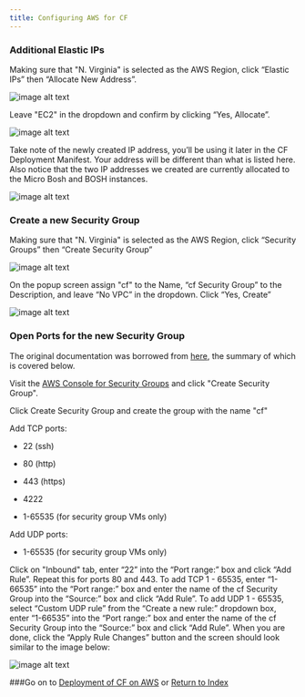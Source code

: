 ```yaml
---
title: Configuring AWS for CF
---
```


### Additional Elastic IPs

Making sure that "N. Virginia" is selected as the AWS Region, click “Elastic IPs” then “Allocate New Address”.

![image alt text](/images/aws-ec2/image_27.png)

Leave "EC2" in the dropdown and confirm by clicking “Yes, Allocate”.

![image alt text](/images/aws-ec2/image_28.png)

Take note of the newly created IP address, you’ll be using it later in the CF Deployment Manifest.  Your address will be different than what is listed here.  Also notice that the two IP addresses we created are currently allocated to the Micro Bosh and BOSH instances.

![image alt text](/images/aws-ec2/image_29.png)

### Create a new Security Group

Making sure that "N. Virginia" is selected as the AWS Region, click “Security Groups” then “Create Security Group”

![image alt text](/images/aws-ec2/image_30.png)

On the popup screen assign "cf" to the Name, “cf Security Group” to the Description, and leave “No VPC” in the dropdown.  Click “Yes, Create”

![image alt text](/images/aws-ec2/image_31.png)

### Open Ports for the new Security Group

The original documentation was borrowed from [here](https://github.com/cloudfoundry-community/bosh-cloudfoundry/blob/master/tutorials/build-your-own-heroku-with-cloudfoundry.md), the summary of which is covered below.

Visit the [AWS Console for Security Groups](https://www.google.com/url?q=https%3A%2F%2Fconsole.aws.amazon.com%2Fec2%2Fhome%3Fregion%3Dus-east-1%23s%3DSecurityGroups&sa=D&sntz=1&usg=AFQjCNGEowcsPVCqMAhuqS27xnaVuvKiIg) and click "Create Security Group".

Click Create Security Group and create the group with the name "cf"

Add TCP ports:

* 22 (ssh)

* 80 (http)

* 443 (https)

* 4222

* 1-65535 (for security group VMs only)

Add UDP ports:

* 1-65535 (for security group VMs only)

Click on "Inbound" tab, enter “22” into the “Port range:” box and click “Add Rule”.  Repeat this for ports 80 and 443.  To add TCP 1 - 65535, enter “1-66535” into the “Port range:” box and enter the name of the cf Security Group into the “Source:” box and click “Add Rule”.  To add UDP 1 - 65535, select “Custom UDP rule” from the “Create a new rule:” dropdown box, enter “1-66535” into the “Port range:” box and enter the name of the cf Security Group into the “Source:” box and click “Add Rule”.  When you are done, click the “Apply Rule Changes” button and the screen should look similar to the image below:

![image alt text](/images/aws-ec2/image_32.png)


###Go on to [Deployment of CF on AWS](/docs/running/deploying-cf/aws-ec2/deploy_aws_cf.html) or [Return to Index](/docs/running/deploying-cf/aws-ec2/index.html)